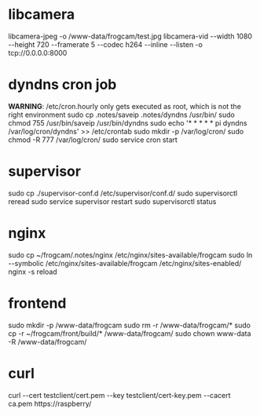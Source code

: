 # libcamera
libcamera-jpeg -o /www-data/frogcam/test.jpg
libcamera-vid --width 1080 --height 720 --framerate 5 --codec h264 --inline --listen -o tcp://0.0.0.0:8000

# dyndns cron job
**WARNING**: /etc/cron.hourly only gets executed as root, which is not the right environment
sudo cp .notes/saveip .notes/dyndns /usr/bin/
sudo chmod 755 /usr/bin/saveip /usr/bin/dyndns
sudo echo '* *	* * *	pi	dyndns /var/log/cron/dyndns' >> /etc/crontab
sudo mkdir -p /var/log/cron/
sudo chmod -R 777 /var/log/cron/
sudo service cron start

# supervisor
sudo cp ./supervisor-conf.d /etc/supervisor/conf.d/
sudo supervisorctl reread
sudo service supervisor restart
sudo supervisorctl status

# nginx
sudo cp ~/frogcam/.notes/nginx /etc/nginx/sites-available/frogcam
sudo ln --symbolic /etc/nginx/sites-available/frogcam /etc/nginx/sites-enabled/
nginx -s reload

# frontend
sudo mkdir -p /www-data/frogcam
sudo rm -r /www-data/frogcam/*
sudo cp -r ~/frogcam/front/build/* /www-data/frogcam/
sudo chown www-data -R /www-data/frogcam/

# curl
curl --cert testclient/cert.pem --key testclient/cert-key.pem --cacert ca.pem https://raspberry/

